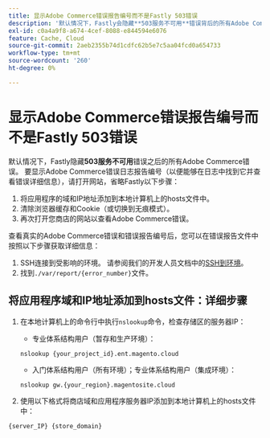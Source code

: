 ```yaml
---
title: 显示Adobe Commerce错误报告编号而不是Fastly 503错误
description: '默认情况下，Fastly会隐藏**503服务不可用**错误背后的所有Adobe Commerce错误。 要显示Adobe Commerce错误日志报告编号（以便能够在日志中找到它并查看错误详细信息），请打开网站，省略Fastly，步骤如下：'
exl-id: c0a4a9f8-a674-4cef-8088-e844594e6076
feature: Cache, Cloud
source-git-commit: 2aeb2355b74d1cdfc62b5e7c5aa04fcd0a654733
workflow-type: tm+mt
source-wordcount: '260'
ht-degree: 0%

---
```


# 显示Adobe Commerce错误报告编号而不是Fastly 503错误

默认情况下，Fastly隐藏&#x200B;**503服务不可用**&#x200B;错误之后的所有Adobe Commerce错误。 要显示Adobe Commerce错误日志报告编号（以便能够在日志中找到它并查看错误详细信息），请打开网站，省略Fastly以下步骤：

1. 将应用程序的域和IP地址添加到本地计算机上的hosts文件中。
1. 清除浏览器缓存和Cookie（或切换到无痕模式）。
1. 再次打开您商店的网站以查看Adobe Commerce错误。

查看真实的Adobe Commerce错误和错误报告编号后，您可以在错误报告文件中按照以下步骤获取详细信息：

1. SSH连接到受影响的环境。 请参阅我们的开发人员文档中的[SSH到环境](https://experienceleague.adobe.com/zh-hans/docs/commerce-cloud-service/user-guide/develop/secure-connections)。
1. 找到`./var/report/{error_number}`文件。

## 将应用程序域和IP地址添加到hosts文件：详细步骤

1. 在本地计算机上的命令行中执行`nslookup`命令，检查存储区的服务器IP：
   * 专业体系结构用户（暂存和生产环境）：

   ```
   nslookup {your_project_id}.ent.magento.cloud
   ```

   * 入门体系结构用户（所有环境）；专业体系结构用户（集成环境）：

   ```
   nslookup gw.{your_region}.magentosite.cloud
   ```

1. 使用以下格式将商店域和应用程序服务器IP添加到本地计算机上的hosts文件中：

```
{server_IP} {store_domain}
```
